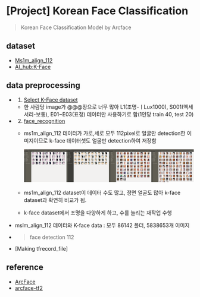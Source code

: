 # [Project] Korean Face Classification 
> Korean Face Classification Model by Arcface

## dataset

* [Ms1m_align_112](https://drive.google.com/file/d/1X202mvYe5tiXFhOx82z4rPiPogXD435i/view)
* [AI_hub:K-Face](http://www.aihub.or.kr/aidata/73)

## data preprocessing

- 1. [Select K-Face dataset]()
	- 한 사람당 image가  @@@장으로 너무 많아 L1(조명-ㅣLux1000), S001(액세서리-보통), E01~E03(표정) 데이터만 사용하기로 함(1인당 train 40, test 20)
- 2. [face_recognition]()
	- ms1m_align_112 데이터가 가로,세로 모두 112pixel로 얼굴만 detection한 이미지이므로 k-face 데이터셋도 얼굴만 detection하여 저장함
	
	  <img src="images/compare_dataset.png" alt="compare datasets" style="zoom:48%;" />
	
	-  ms1m_align_112 dataset이 데이터 수도 많고, 정면 얼굴도 많아 k-face dataset과 확연히 비교가 됨.
	
	- k-face dataset에서 조명을 다양하게 하고, 수를 늘리는 재작업 수행
* mslm_align_112 데이터와 K-face data : 모두 86142 폴더, 5838653개 이미지

* > face detection 112

*  [Making tfrecord_file]




## reference
* [ArcFace](https://arxiv.org/abs/1801.07698)
* [arcface-tf2](https://github.com/peteryuX/arcface-tf2)